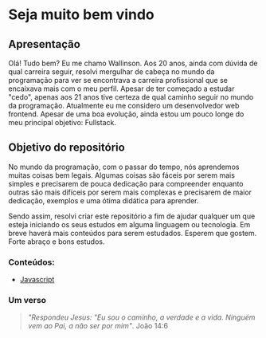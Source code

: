 # Seja muito bem vindo

## Apresentação
Olá! Tudo bem? Eu me chamo Wallinson.
Aos 20 anos, ainda com dúvida de qual carreira seguir, resolvi mergulhar de cabeça no mundo da programação para ver se encontrava a carreira profissional que se encaixava mais com o meu perfil. Apesar de ter começado a estudar "cedo", apenas aos 21 anos tive certeza de qual caminho seguir no mundo da programação. Atualmente eu me considero um desenvolvedor web frontend. Apesar de uma boa evolução, ainda estou um pouco longe do meu principal objetivo: Fullstack.

## Objetivo do repositório

No mundo da programação, com o passar do tempo, nós aprendemos muitas coisas bem legais. Algumas coisas são fáceis por serem mais simples e precisarem de pouca dedicação para compreender enquanto outras são mais difíceis por serem mais complexas e precisarem de maior dedicação, exemplos e uma ótima didática para aprender.

Sendo assim, resolvi criar este repositório a fim de ajudar qualquer um que esteja iniciando os seus estudos em alguma linguagem ou tecnologia. Em breve haverá mais conteúdos para serem estudados. Esperem que gostem. Forte abraço e bons estudos.

### Conteúdos:
- [Javascript](https://github.com/wallinsonrocha/Estudos/tree/master/Javascript)

### Um verso
> *"Respondeu Jesus: "Eu sou o caminho, a verdade e a vida. Ninguém vem ao Pai, a não ser por mim"*.
> João 14:6 
